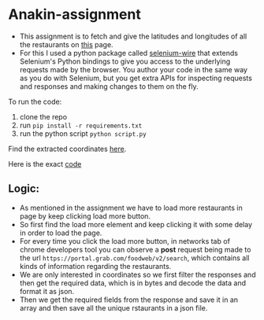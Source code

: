 # Anakin-assignment

* This assignment is to fetch and give the latitudes and longitudes of all the restaurants on [this](https://food.grab.com/sg/en/) page. <br>
* For this I used a python package called [selenium-wire](https://github.com/wkeeling/selenium-wire#response-objects) that extends Selenium's Python bindings to give you access to the underlying requests made by the browser. You author your code in the same way as you do with Selenium, but you get extra APIs for inspecting requests and responses and making changes to them on the fly.

To run the code: <br>
1. clone the repo
2. run `pip install -r requirements.txt`
3. run the python script `python script.py`

Find the extracted coordinates [here](https://github.com/blaze-fire/Anakin-assignment/blob/main/restaurants.json).

Here is the exact [code](https://github.com/blaze-fire/Anakin-assignment/blob/main/script.py)

## Logic:

* As mentioned in the assignment we have to load more restaurants in page by keep clicking load more button.
* So first find the load more element and keep clicking it with some delay in order to load the page.
* For every time you click the load more button, in networks tab of chrome developers tool you can observe a **post** request being made to the url `https://portal.grab.com/foodweb/v2/search`, which contains all kinds of information regarding the restaurants.
* We are only interested in coordinates so we first filter the responses and then get the required data, which is in bytes and decode the data and format it as json.
* Then we get the required fields from the response and save it in an array and then save all the unique rstaurants in a json file.  